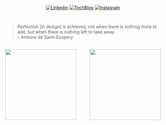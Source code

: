 <div align="center">
    
[![Linkedin](https://img.shields.io/badge/hyun.hwang-%231DA1F2.svg?style=for-the-badge&logo=Linkedin&logoColor=white)](https://www.linkedin.com/in/xtring/)
[![TechBlog](https://img.shields.io/badge/TechBlog-%231DA1F2.svg?style=for-the-badge&logoColor=white)](https://xtring-dev.tistory.com/)
[![Instagram](https://img.shields.io/badge/xtring-%23E4405F.svg?style=for-the-badge&logo=Instagram&logoColor=white)](https://www.instagram.com/x6tri3n0g/)

</div>

<br />

> Perfection [in design] is achieved, not when there is nothing more to add, but when there is nothing left to take away.  
> – Antoine de Saint-Exupéry

<br />

<div style="display: flex; flex-direction: row; justify-content: space-between; align-items: center; max-height:260px">
    <a href="https://github.com/x6tri3n0g/github-readme-stats">
      <img 
        align="center" 
        src="https://github-readme-stats.vercel.app/api/?username=x6tri3n0g&show_icons=true&title_color=fff&icon_color=79ff97&text_color=9f9f9f&bg_color=151515" 
        style="height: 230px"
       />
    </a>
    <a href="https://github.com/x6tri3n0g/github-readme-stats">
      <img 
        align="center" 
        src="https://github-readme-stats.vercel.app/api/top-langs/?username=x6tri3n0g"
        style="height: 230px"
      />
    </a>
</div>
